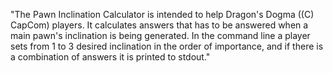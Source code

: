 "The Pawn Inclination Calculator is intended to help Dragon's Dogma ((C) CapCom) players.
 It calculates answers that has to be answered when a main pawn's inclination is being generated.
 In the command line a player sets from 1 to 3 desired inclination in the order of importance, 
 and if there is a combination  of answers it is printed to stdout."